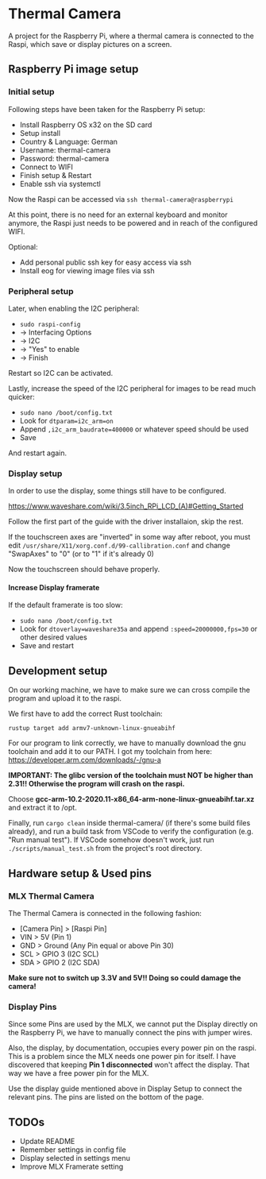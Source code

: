# Thermal Camera

A project for the Raspberry Pi, where a thermal camera is connected to the Raspi, which save or display pictures on a screen.

## Raspberry Pi image setup

### Initial setup

Following steps have been taken for the Raspberry Pi setup:

- Install Raspberry OS x32 on the SD card
- Setup install
- Country & Language: German
- Username: thermal-camera
- Password: thermal-camera
- Connect to WIFI
- Finish setup & Restart
- Enable ssh via systemctl

Now the Raspi can be accessed via `ssh thermal-camera@raspberrypi`

At this point, there is no need for an external keyboard and monitor anymore, the Raspi just needs to be powered and in reach of the configured WIFI.

Optional:

- Add personal public ssh key for easy access via ssh
- Install eog for viewing image files via ssh

### Peripheral setup

Later, when enabling the I2C peripheral:

- `sudo raspi-config`
- -> Interfacing Options
- -> I2C
- -> "Yes" to enable
- -> Finish

Restart so I2C can be activated.

Lastly, increase the speed of the I2C peripheral for images to be read much quicker:

- `sudo nano /boot/config.txt`
- Look for `dtparam=i2c_arm=on`
- Append `,i2c_arm_baudrate=400000` or whatever speed should be used
- Save

And restart again.

### Display setup

In order to use the display, some things still have to be configured.

<https://www.waveshare.com/wiki/3.5inch_RPi_LCD_(A)#Getting_Started>

Follow the first part of the guide with the driver installaion, skip the rest.

If the touchscreen axes are "inverted" in some way after reboot, you must edit `/usr/share/X11/xorg.conf.d/99-callibration.conf` and change "SwapAxes" to "0" (or to "1" if it's already 0)

Now the touchscreen should behave properly.

#### Increase Display framerate

If the default framerate is too slow:

- `sudo nano /boot/config.txt`
- Look for `dtoverlay=waveshare35a` and append `:speed=20000000,fps=30` or other desired values
- Save and restart

## Development setup

On our working machine, we have to make sure we can cross compile the program and upload it to the raspi.

We first have to add the correct Rust toolchain:

`rustup target add armv7-unknown-linux-gnueabihf`

For our program to link correctly, we have to manually download the gnu toolchain and add it to our PATH. I got my toolchain from here: <https://developer.arm.com/downloads/-/gnu-a>

**IMPORTANT: The glibc version of the toolchain must NOT be higher than 2.31!! Otherwise the program will crash on the raspi.**

Choose **gcc-arm-10.2-2020.11-x86_64-arm-none-linux-gnueabihf.tar.xz** and extract it to /opt.

Finally, run `cargo clean` inside thermal-camera/ (if there's some build files already), and run a build task from VSCode to verify the configuration (e.g. "Run manual test"). If VSCode somehow doesn't work, just run `./scripts/manual_test.sh` from the project's root directory.

## Hardware setup & Used pins

### MLX Thermal Camera

The Thermal Camera is connected in the following fashion:

- [Camera Pin] > [Raspi Pin]
- VIN > 5V (Pin 1)
- GND > Ground (Any Pin equal or above Pin 30)
- SCL > GPIO 3 (I2C SCL)
- SDA > GPIO 2 (I2C SDA)

**Make sure not to switch up 3.3V and 5V!! Doing so could damage the camera!**

### Display Pins

Since some Pins are used by the MLX, we cannot put the Display directly on the Raspberry Pi, we have to manually connect the pins with jumper wires.

Also, the display, by documentation, occupies every power pin on the raspi. This is a problem since the MLX needs one power pin for itself. I have discovered that keeping **Pin 1 disconnected** won't affect the display. That way we have a free power pin for the MLX.

Use the display guide mentioned above in Display Setup to connect the relevant pins. The pins are listed on the bottom of the page.

## TODOs

- Update README
- Remember settings in config file
- Display selected in settings menu
- Improve MLX Framerate setting
